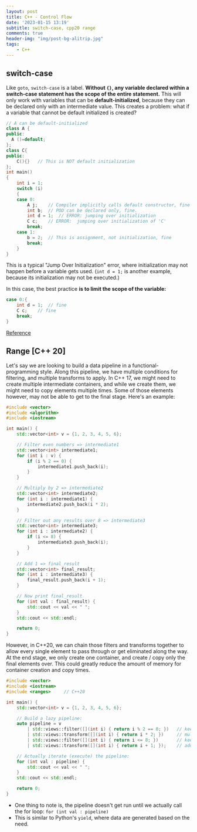 ```yaml
---
layout: post
title: C++ - Control Flow
date: '2023-01-15 13:19'
subtitle: switch-case, cpp20 range
comments: true
header-img: "img/post-bg-alitrip.jpg"
tags:
    - C++
---
```


## switch-case

Like `goto`, `switch-case` is a label. **Without `{}`, any variable declared within a switch-case statement has the scope of the entire statement.** This will only work with variables that can be **default-initialized**, because they can be declared only with an intermediate value. This creates a problem: what if a variable that cannot be default initialized is created?

```cpp
// A can be default-initialized
class A {
public:
  A ()=default;
};
class C{
public:
    C(){}   // This is NOT default initialization
};
int main()
{
    int i = 1;
    switch (i)
    {
    case 0:
        A j;    // Compiler implicitly calls default constructor, fine
        int b;  // POD can be declared only, fine.
        int d = 1;  // ERROR: jumping over initialization
        C c;    // ERROR:  jumping over initialization of 'C'
        break;
    case 1:
        b = 2;  // This is assignment, not initialization, fine
        break;
    }
}
```

This is a typical "Jump Over Initialization" error, where initialization may not happen before a variable gets used. (`int d = 1;` is another example, because its initialization may not be executed.)

In this case, the best practice **is to limit the scope of the variable:**

```cpp
case 0:{
    int d = 1;  // fine
    C c;    // fine
    break;
}
```

[Reference](https://stackoverflow.com/a/92730) 

## Range [C++ 20]

Let's say we are looking to build a data pipeline in a functional-programming style. Along this pipeline, we have multiple conditions for filtering, and multiple transforms to apply. In C++ 17, we might need to create multiple intermediate containers, and while we create them, we might need to copy elements multiple times. Some of those elements however, may not be able to get to the final stage. Here's an example:

```cpp
#include <vector>
#include <algorithm>
#include <iostream>

int main() {
    std::vector<int> v = {1, 2, 3, 4, 5, 6};

    // Filter even numbers => intermediate1
    std::vector<int> intermediate1;
    for (int i : v) {
        if (i % 2 == 0) {
            intermediate1.push_back(i);
        }
    }

    // Multiply by 2 => intermediate2
    std::vector<int> intermediate2;
    for (int i : intermediate1) {
        intermediate2.push_back(i * 2);
    }

    // Filter out any results over 8 => intermediate3
    std::vector<int> intermediate3;
    for (int i : intermediate2) {
        if (i <= 8) {
            intermediate3.push_back(i);
        }
    }

    // Add 1 => final_result
    std::vector<int> final_result;
    for (int i : intermediate3) {
        final_result.push_back(i + 1);
    }

    // Now print final_result
    for (int val : final_result) {
        std::cout << val << " ";
    }
    std::cout << std::endl;

    return 0;
}
```

However, in C++20, we can chain those filters and transforms together to allow every single element to pass through or get eliminated along the way. At the end stage, we only create one container, and create / copy only the final elements over. This could greatly reduce the amount of memory for container creation and copy times.

```cpp
#include <vector>
#include <iostream>
#include <ranges>     // C++20

int main() {
    std::vector<int> v = {1, 2, 3, 4, 5, 6};

    // Build a lazy pipeline:
    auto pipeline = v
        | std::views::filter([](int i) { return i % 2 == 0; })   // keep evens
        | std::views::transform([](int i) { return i * 2; })     // multiply by 2
        | std::views::filter([](int i) { return i <= 8; })       // keep <= 8
        | std::views::transform([](int i) { return i + 1; });    // add 1

    // Actually iterate (execute) the pipeline:
    for (int val : pipeline) {
        std::cout << val << " ";
    }
    std::cout << std::endl;

    return 0;
}
```

- One thing to note is, the pipeline doesn't get run until we actually call the for loop: `for (int val : pipeline)`
- This is similar to Python's `yield`, where data are generated based on the need.